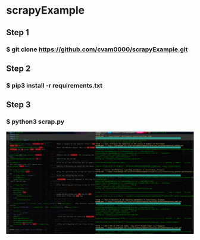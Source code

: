 # scrapyExample

## Step 1 
### $ git clone https://github.com/cvam0000/scrapyExample.git

## Step 2
### $ pip3 install -r requirements.txt

## Step 3 
### $ python3 scrap.py

<img src="scrapp.png">

